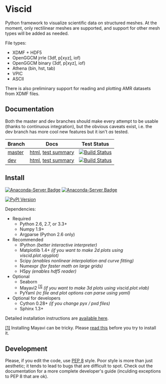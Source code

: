 # Viscid #

Python framework to visualize scientific data on structured meshes. At the moment,
only rectilinear meshes are supported, and support for other mesh types will be added as needed.

File types:
+ XDMF + HDF5
+ OpenGGCM jrrle (3df, p[xyz], iof)
+ OpenGGCM binary (3df, p[xyz], iof)
+ Athena (bin, hst, tab)
+ VPIC
+ ASCII

There is also preliminary support for reading and plotting AMR datasets from XDMF files.

## Documentation ##

Both the master and dev branches should make every attempt to be usable (thanks to continuous integration), but the obvious caveats exist, i.e. the dev branch has more cool new features but it isn't _as_ tested.

Branch                                                      | Docs                                                                      | Test Status
------------- | ------------------------------------------------------------------------- | -----------------------
[master](https://github.com/viscid-hub/Viscid)        | [html](http://viscid-hub.github.io/Viscid-docs/docs/master/index.html), [test summary](http://viscid-hub.github.io/Viscid-docs/summary/master-2.7/index.html)   | [![Build Status](https://travis-ci.com/viscid-hub/Viscid.svg?branch=master)](https://travis-ci.com/viscid-hub/Viscid)
[dev](https://github.com/viscid-hub/Viscid/tree/dev)  | [html](http://viscid-hub.github.io/Viscid-docs/docs/dev/index.html), [test summary](http://viscid-hub.github.io/Viscid-docs/summary/dev-2.7/index.html)      | [![Build Status](https://travis-ci.com/viscid-hub/Viscid.svg?branch=dev)](https://travis-ci.com/viscid-hub/Viscid)

## Install ##

[![Anaconda-Server Badge](https://anaconda.org/viscid-hub/viscid/badges/version.svg)](https://anaconda.org/viscid-hub/viscid) [![Anaconda-Server Badge](https://anaconda.org/viscid-hub/viscid/badges/platforms.svg)](https://anaconda.org/viscid-hub/viscid)

[![PyPI Version](https://img.shields.io/pypi/v/Viscid.svg)](https://pypi.org/project/Viscid/)

Dependencies:

+ Required
  + Python 2.6, 2.7, or 3.3+
  + Numpy 1.9+
  + Argparse (Python 2.6 only)
+ Recommended
  + IPython *(better interactive interpreter)*
  + Matplotlib 1.4+ *(if you want to make 2d plots using viscid.plot.vpyplot)*
  + Scipy *(enables nonlinear interpolation and curve fitting)*
  + Numexpr *(for faster math on large grids)*
  + H5py *(enables hdf5 reader)*
+ Optional
  + Seaborn
  + Mayavi2 <sup id="a1">[[1]](#f1)</sup> *(if you want to make 3d plots using viscid.plot.vlab)*
  + PyYaml *(rc file and plot options can parse using yaml)*
+ Optional for developers
  + Cython 0.28+ *(if you change pyx / pxd files)*
  + Sphinx 1.3+

Detailed installation instructions are [available here](http://viscid-hub.github.io/Viscid-docs/docs/master/installation.html).

<a id="f1">[[1]](#a1)</a> Installing Mayavi can be tricky. Please [read this](http://viscid-hub.github.io/Viscid-docs/docs/master/installation.html#installing-mayavi) before you try to install it.

## Development ##

Please, if you edit the code, use [PEP 8](https://www.python.org/dev/peps/pep-0008/) style. Poor style is more than just aesthetic; it tends to lead to bugs that are difficult to spot. Check out the documentation for a more complete developer's guide (inculding exceptions to PEP 8 that are ok).

